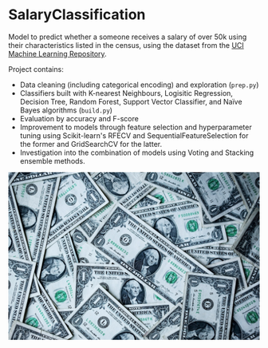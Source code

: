 # SalaryClassification
Model to predict whether a someone receives a salary of over 50k using their characteristics listed in the census, using the dataset from the [UCI Machine Learning Repository](http://archive.ics.uci.edu/ml/datasets/Adult).

Project contains:
- Data cleaning (including categorical encoding) and exploration (`prep.py`)
- Classifiers built with K-nearest Neighbours, Logisitic Regression, Decision Tree, Random Forest, Support Vector Classifier, and Naïve Bayes algorithms (`build.py`)
- Evaluation by accuracy and F-score
- Improvement to models through feature selection and hyperparameter tuning using Scikit-learn's RFECV and SequentialFeatureSelection for the former and GridSearchCV for the latter.
- Investigation into the combination of models using Voting and Stacking ensemble methods.

![alt text](https://github.com/PeterEvansDS/SalaryClassification/blob/main/images/money.jpeg)

